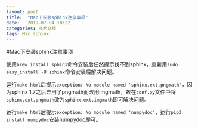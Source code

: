 ```yaml
---
layout: post
title:  "Mac下安装sphinx注意事项"
date:   2019-07-04 10:22
categories: 技术文档
tags: Mac sphinx
---
```


#Mac下安装sphinx注意事项

使用`brew install sphinx`命令安装后任然提示找不到sphinx，重新用`sudo easy_install -U sphinx`命令安装后解决问题。



运行`make html`后提示`exception: No module named 'sphinx.ext.pngmath'`，因为sphinx 1.7之后弃用了pngmath而改用imgmath，故在`conf.py`文件中将`sphinx.ext.pngmath`改为`sphinx.ext.imgmath`即可解决问题。



运行`make html`后提示`exception: No module named 'numpydoc'`，运行`pip3 install numpydoc`安装numpydoc即可。